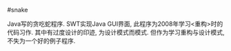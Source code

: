#snake

Java写的贪吃蛇程序. SWT实现Java GUI界面, 此程序为2008年学习<重构>时的代码习作. 
其中有过度设计的印迹, 为设计模式而模式. 但作为学习重构与设计模式, 不失为一个好的例子程序. 